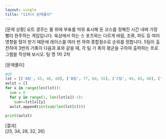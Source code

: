```yaml
---
layout: single
title: "11차시 문제풀이" 
---
```

    
[문제 상황]
  요트 경주는 물 위에 부표를 띄워 표시해 둔 코스를 정해진
시간 내에 가장 빨리 완주하는 게임입니다. 육상에서 하는 스
포츠와는 다르게 바람, 조류, 파도 등 여러 영향을 많이 받기
때문에 레이스를 여러 번 하여 종합점수로 순위를 정합니다. 5팀이 출전하여 3번의 기록이 다음과 표와 같을 때, 각 팀 기
록의 평균을 구하여 출력하는 프로그램을 작성해 보시오. 팀 명 1차 2차
      
          
[문제풀이]      
~~~python
#Q9
lst = [['A팀', 55, 48, 60], ['B팀', 77, 60, 55], ['C팀', 49, 65, 60], ['D팀', 70, 58, 63], ['E팀', 54, 50, 58]]
avlst = []
for x in range(len(lst)):
  sum = 0
  for y in range(1, len(lst[x])-1):
    sum+=lst[x][y]
  avlst.append(int(sum/len(lst[0])))

print(avlst)
~~~  
          
          
[결과]    
[25, 34, 28, 32, 26]      
